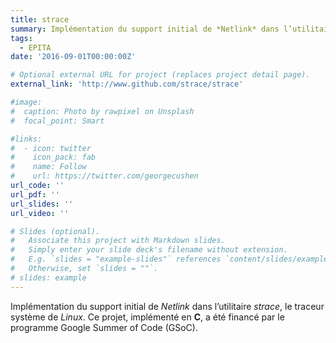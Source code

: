 ```yaml
---
title: strace
summary: Implémentation du support initial de *Netlink* dans l’utilitaire *strace*, le traceur système de *Linux*. Ce projet, implémenté en **C**, a été financé par le programme Google Summer of Code (GSoC).
tags:
  - EPITA
date: '2016-09-01T00:00:00Z'

# Optional external URL for project (replaces project detail page).
external_link: 'http://www.github.com/strace/strace'

#image:
#  caption: Photo by rawpixel on Unsplash
#  focal_point: Smart

#links:
#  - icon: twitter
#    icon_pack: fab
#    name: Follow
#    url: https://twitter.com/georgecushen
url_code: ''
url_pdf: ''
url_slides: ''
url_video: ''

# Slides (optional).
#   Associate this project with Markdown slides.
#   Simply enter your slide deck's filename without extension.
#   E.g. `slides = "example-slides"` references `content/slides/example-slides.md`.
#   Otherwise, set `slides = ""`.
# slides: example
---
```


Implémentation du support initial de *Netlink* dans l’utilitaire
*strace*, le traceur système de *Linux*. Ce projet, implémenté en **C**,
a été financé par le programme Google Summer of Code (GSoC).